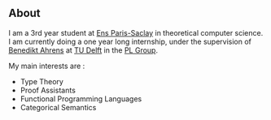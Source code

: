 <!-- ---
layout: home
title: Home
--- -->

## About
I am a 3rd year student at [Ens Paris-Saclay](https://ens-paris-saclay.fr/en) in theoretical computer science.
I am currently doing a one year long internship, under the supervision of [Benedikt Ahrens](https://benediktahrens.gitlab.io/) at [TU Delft](https://www.tudelft.nl/en/) in the [PL Group](https://pl.ewi.tudelft.nl/).

My main interests are :
- Type Theory
- Proof Assistants
- Functional Programming Languages
- Categorical Semantics